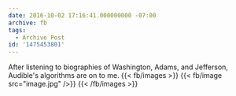```yaml
---
date: 2016-10-02 17:16:41.000000000 -07:00
archive: fb
tags: 
  - Archive Post
id: '1475453801'
---
```


After listening to biographies of Washington, Adams, and Jefferson, Audible's algorithms are on to me.
{{< fb/images >}}
{{< fb/image src="image.jpg" />}}
{{< /fb/images >}}
